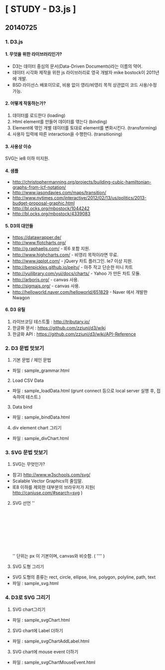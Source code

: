 # [ STUDY - D3.js ]

## 20140725

### 1. D3.js
#### 1. 무엇을 위한 라이브러리인가?
- D3는 데이터 중심의 문서(Data-Driven Documents)라는 이름의 약어.
- 데이터 시각화 제작을 위한 js 라이브러리로 영국 개발자 mike bostock이 2011년에 개발. 
- BSD 라이선스 배포이므로, 비용 없이 영리/비영리 목적 상관없이 코드 사용/수정 가능.

#### 2. 어떻게 작동하는가?
1. 데이터를 로드한다 (loading)
2. Html element를 만들어 데이터를 엮는다 (binding)
3. Element에 엮인 개별 데이터를 토대로 element를 변화시킨다. (transforming)
4. 사용자 입력에 따른 interaction을 수행한다. (transitioning)

#### 3. 사용상 이슈
SVG는 ie8 이하 미지원.

#### 4. 샘플
- http://christophermanning.org/projects/building-cubic-hamiltonian-graphs-from-lcf-notation/ 
- http://www.jasondavies.com/maps/transition/ 
- http://www.nytimes.com/interactive/2012/02/13/us/politics/2013-budget-proposal-graphic.html 
- http://bl.ocks.org/mbostock/1044242 
- http://bl.ocks.org/mbostock/4339083 

#### 5. D3의 대안들
- https://datawrapper.de/ 
- http://www.flotcharts.org/ 
- http://g.raphaeljs.com/ - IE6 포함 지원.
- http://www.highcharts.com/ - 비영리 목적이라면 무료. 
- http://www.jqplot.com/ - jQuery 차트 플러그인. Ie7 이상 지원.
- http://benpickles.github.io/peity/ - 아주 작고 단순한 미니 차트
- http://yuilibrary.com/yui/docs/charts/ - Yahoo 가 만든 차트 모듈.
- http://arborjs.org/ - canvas 사용.
- http://sigmajs.org/ - canvas 사용.
- http://helloworld.naver.com/helloworld/651829 - Naver 에서 개발한 Nwagon

#### 6. D3 유틸
1. 라이브코딩 테스트툴 : http://tributary.io/ 
2. 한글화 문서 : https://github.com/zziuni/d3/wiki
3. 한글화 API : https://github.com/zziuni/d3/wiki/API-Reference


### 2. D3 문법 맛보기
1. 기본 문법 / 체인 문법
* 파일 : sample_grammar.html

2. Load CSV Data 
* 파일 : sample_loadData.html (grunt connect 등으로 local server 실행 후, 접속하여 테스트.)

3. Data bind 
* 파일 : sample_bindData.html

4. div element chart 그리기
* 파일 : sample_divChart.html


### 3. SVG 문법 맛보기
1. SVG는 무엇인가?
* 참고) http://www.w3schools.com/svg/ 
* Scalable Vector Graphics의 줄임말.
* IE8 이하를 제외한 대부분의 브라우저가 지원( http://caniuse.com/#search=svg )

2. SVG 선언
''<svg width=”500” height=”50”></svg>''
단위는 px 이 기본이며, canvas와 비슷함. ( ''<canvas id=”myCanvas” width=”500” height=”50”></canvas>'' )

3. SVG 도형 그리기
* SVG 도형의 종류는 rect, circle, ellipse, line, polygon, polyline, path, text 
* 파일 : sample_svg.html


### 4. D3로 SVG 그리기
1. SVG chart그리기
* 파일 : sample_svgChart.html

2. SVG chart에 Label 더하기
* 파일 : sample_svgChartAddLabel.html

3. SVG chart에 mouse event 더하기
* 파일 : sample_svgChartMouseEvent.html